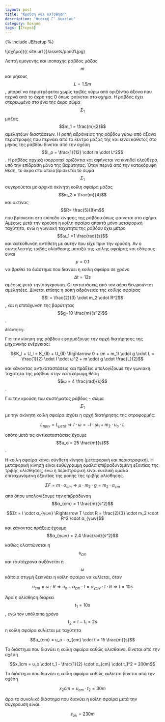 ```yaml
---
layout: post
title: "Κρούση και ολίσθηση"
description: "Φυσική Γ' Λυκείου"
category: Άσκηση
tags: [Στερεό]
---
```

{% include JB/setup %}


![σχήμα]({{ site.url }}/assets/pan01.jpg) 


Λεπτή ομογενής και ισοπαχής ράβδος μάζας $$m$$ και μήκους $$L=1.5m$$, μπορεί να περιστρέφεται χωρίς τριβές γύρω από οριζόντιο άξονα που περνά από το άκρο της O όπως φαίνεται στο σχήμα. Η ράβδος έχει στερεωμένο στο ένα της άκρο σώμα $$Σ_1$$ μάζας $$m_1 = \frac{m}{2}$$ αμελητέων διαστάσεων. Η ροπή αδράνειας της ράβδου γύρω από άξονα περιστροφής που περνάει από το κέντρο μάζας της και είναι κάθετος στο μήκος της ράβδου δίνεται από την σχέση $$I_ρ = \frac{1}{12} \cdot m \cdot L^2$$. Η ράβδος αρχικά ισορροπεί οριζόντια και αφήνεται να κινηθεί ελεύθερα, υπό την επίδραση μόνο της βαρύτητας. Όταν περνά από την κατακόρυφη θέση, το άκρο στο οποίο βρίσκεται το σώμα $$Σ_1$$ συγκρούεται με αρχικά ακίνητη κοίλη σφαίρα μάζας $$m_2 = \frac{m}{4}$$ και ακτίνας $$R= \frac{5}{8}m$$ που βρίσκεται στο επίπεδο κίνησης της ράβδου όπως φαίνεται στο σχήμα. Αμέσως μετά την κρούση η κοίλη σφαίρα αποκτά μόνο μεταφορική ταχύτητα, ενώ η γωνιακή ταχύτητα της ράβδου έχει μέτρο $$ω_1 =1 \frac{rad}{s}$$ και κατεύθυνση αντίθετη με αυτήν που είχε πριν την κρούση. Αν ο συντελεστής τριβής ολίσθησης μεταξύ της κοίλης σφαίρας και εδάφους είναι $$μ=0.1$$ να βρεθεί το διάστημα που διανύει η κοίλη σφαίρα σε χρόνο $$Δt=12s$$ αμέσως μετά την σύγκρουση. Οι αντιστάσεις από τον αέρα θεωρούνται αμελητέες. Δίνεται επίσης η ροπή αδράνειας της κοίλης σφαίρας $$I = \frac{2}{3} \cdot m_2 \cdot R^2$$, και η επιτάχυνση της βαρύτητας $$g=10 \frac{m}{s^2}$$.


`Απάντηση:`

Για την κίνηση της ράβδου εφαρμόζουμε την αρχή διατήρησης της μηχανικής ενέργειας:

$$Κ_Ι + U_I = K_{II} + U_{II} \Rightarrow 0 + (m + m_1) \cdot g \cdot L = \frac{1}{2} \cdot I \cdot ω^2 + m \cdot g \cdot \frac{L}{2}$$

και κάνοντας αντικαταστάσεις και πράξεις υπολογίζουμε την γωνιακή ταχύτητα της ράβδου στην κατακόρυφη θέση $$ω = 4 \frac{rad}{s}$$. 

Για την κρούση του συστήματος ράβδος - σώμα $$Σ_1$$ με την ακίνητη κοίλη σφαίρα ισχύει η αρχή διατήρησης της στροφορμής:

$$L_{πριν} = L_{μετά} \Rightarrow I \cdot ω = -Ι \cdot ω_1 + m_2 \cdot υ_ο \cdot L$$

οπότε μετά τις αντικαταστάσεις έχουμε $$υ_ο = 25 \frac{m}{s}$$.

H κοίλη σφαίρα κάνει σύνθετη κίνηση (μεταφορική και περιστροφική). Η μεταφορική κίνηση είναι ευθύγραμμη ομαλά επιβραδυνόμενη εξαιτίας της τριβής ολίσθησης, ενώ η περιστροφική είναι κυκλική ομαλά επιταχυνόμενη εξαιτίας της ροπής της τριβής ολίσθησης.

$$ΣF = m \cdot α_{cm} \Rightarrow μ \cdot m_2 \cdot g = m_2 \cdot α_{cm}$$

από όπου υπολογίζουμε την επιβράδυνση $$α_{cm} = 1 \frac{m}{s^2}$$

$$Στ = Ι \cdot α_{γων} \Rightarrow T \cdot R = \frac{2}{3} \cdot m_2 \cdot R^2 \cdot α_{γων}$$

και κάνοντας πράξεις έχουμε $$α_{γων} = 2.4 \frac{rad}{s^2}$$

καθώς ελαττώνεται η $$υ_{cm}$$ και ταυτόχρονα αυξάνεται η $$ω$$ κάποια στιγμή ξεκινάει η κοίλη σφαίρα να κυλίεται, όταν

$$υ_{cm} = ω \cdot R \Rightarrow υ_ο - α_{cm} \cdot t = α_{γων} \cdot t \cdot R \Rightarrow t = 10s$$

Άρα η ολίσθηση διαρκεί $$t_1 = 10s$$, ενώ τον υπόλοιπο χρόνο $$t_2 = t - t_1 = 2s$$ η κοίλη σφαίρα κυλίεται με ταχύτητα

$$υ_{cm} = υ_ο - α_{cm} \cdot t = 15 \frac{m}{s}$$

To διάστημα που διανύει η κοίλη σφαίρα καθώς ολισθαίνει δίνεται από την σχέση

$$x_1cm = υ_ο \cdot t_1 - \frac{1}{2} \cdot α_{cm} \cdot t_1^2 = 200m$$

To διάστημα που διανύει η κοίλη σφαίρα καθώς κυλίεται δίνεται από την σχέση

$$x_2cm = υ_{cm} \cdot t_2 = 30m$$

άρα το συνολικό διάστημα που διανύει η κοίλη σφαίρα μετά την σύγκρουση είναι:


$$s_{ολ} = 230m$$